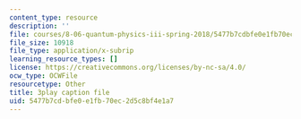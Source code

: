 ```yaml
---
content_type: resource
description: ''
file: courses/8-06-quantum-physics-iii-spring-2018/5477b7cdbfe0e1fb70ec2d5c8bf4e1a7_G-5KHKrNPMs.srt
file_size: 10918
file_type: application/x-subrip
learning_resource_types: []
license: https://creativecommons.org/licenses/by-nc-sa/4.0/
ocw_type: OCWFile
resourcetype: Other
title: 3play caption file
uid: 5477b7cd-bfe0-e1fb-70ec-2d5c8bf4e1a7
---
```

